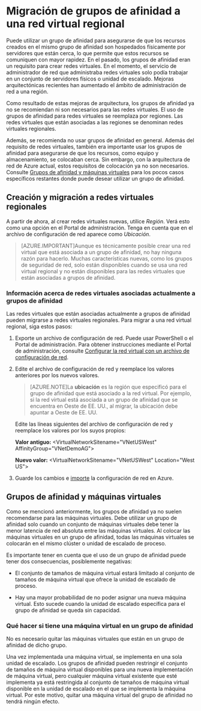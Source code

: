 <properties 
   pageTitle="Migración de grupos de afinidad a una red virtual regional"
   description="Más información acerca de la migración de grupos de afinidad a una red virtual regional"
   services="virtual-network"
   documentationCenter="na"
   authors="telmosampaio"
   manager="carolz"
   editor="tysonn" />
<tags 
   ms.service="virtual-network"
   ms.devlang="na"
   ms.topic="article"
   ms.tgt_pltfrm="na"
   ms.workload="infrastructure-services"
   ms.date="05/29/2015"
   ms.author="telmos" />

# Migración de grupos de afinidad a una red virtual regional

Puede utilizar un grupo de afinidad para asegurarse de que los recursos creados en el mismo grupo de afinidad son hospedados físicamente por servidores que están cerca, lo que permite que estos recursos se comuniquen con mayor rapidez. En el pasado, los grupos de afinidad eran un requisito para crear redes virtuales. En el momento, el servicio de administrador de red que administraba redes virtuales solo podía trabajar en un conjunto de servidores físicos o unidad de escalado. Mejoras arquitectónicas recientes han aumentado el ámbito de administración de red a una región.

Como resultado de estas mejoras de arquitectura, los grupos de afinidad ya no se recomiendan ni son necesarios para las redes virtuales. El uso de grupos de afinidad para redes virtuales se reemplaza por regiones. Las redes virtuales que están asociadas a las regiones se denominan redes virtuales regionales.

Además, se recomienda no usar grupos de afinidad en general. Además del requisito de redes virtuales, también era importante usar los grupos de afinidad para asegurarse de que los recursos, como equipo y almacenamiento, se colocaban cerca. Sin embargo, con la arquitectura de red de Azure actual, estos requisitos de colocación ya no son necesarios. Consulte [Grupos de afinidad y máquinas virtuales](#Affinity-groups-and-VMs) para los pocos casos específicos restantes donde puede desear utilizar un grupo de afinidad.

## Creación y migración a redes virtuales regionales

A partir de ahora, al crear redes virtuales nuevas, utilice *Región*. Verá esto como una opción en el Portal de administración. Tenga en cuenta que en el archivo de configuración de red aparece como *Ubicación*.

>[AZURE.IMPORTANT]Aunque es técnicamente posible crear una red virtual que está asociada a un grupo de afinidad, no hay ninguna razón para hacerlo. Muchas características nuevas, como los grupos de seguridad de red, solo están disponibles cuando se usa una red virtual regional y no están disponibles para las redes virtuales que están asociadas a grupos de afinidad.

### Información acerca de redes virtuales asociadas actualmente a grupos de afinidad

Las redes virtuales que están asociadas actualmente a grupos de afinidad pueden migrarse a redes virtuales regionales. Para migrar a una red virtual regional, siga estos pasos:

1. Exporte un archivo de configuración de red. Puede usar PowerShell o el Portal de administración. Para obtener instrucciones mediante el Portal de administración, consulte [Configurar la red virtual con un archivo de configuración de red](../virtual-networks-using-network-configuration-file/).

1. Edite el archivo de configuración de red y reemplace los valores anteriores por los nuevos valores.

	> [AZURE.NOTE]La **ubicación** es la región que especificó para el grupo de afinidad que está asociado a la red virtual. Por ejemplo, si la red virtual está asociada a un grupo de afinidad que se encuentra en Oeste de EE. UU., al migrar, la ubicación debe apuntar a Oeste de EE. UU.
	
	Edite las líneas siguientes del archivo de configuración de red y reemplace los valores por los suyos propios:

	**Valor antiguo:** \<VirtualNetworkSitename="VNetUSWest" AffinityGroup="VNetDemoAG"\>

	**Nuevo valor:** \<VirtualNetworkSitename="VNetUSWest" Location="West US"\>

1. Guarde los cambios e [importe](../virtual-networks-using-network-configuration-file/) la configuración de red en Azure.

## Grupos de afinidad y máquinas virtuales

Como se mencionó anteriormente, los grupos de afinidad ya no suelen recomendarse para las máquinas virtuales. Debe utilizar un grupo de afinidad solo cuando un conjunto de máquinas virtuales debe tener la menor latencia de red absoluta entre las máquinas virtuales. Al colocar las máquinas virtuales en un grupo de afinidad, todas las máquinas virtuales se colocarán en el mismo clúster o unidad de escalado de proceso.

Es importante tener en cuenta que el uso de un grupo de afinidad puede tener dos consecuencias, posiblemente negativas:

- El conjunto de tamaños de máquina virtual estará limitado al conjunto de tamaños de máquina virtual que ofrece la unidad de escalado de proceso.

- Hay una mayor probabilidad de no poder asignar una nueva máquina virtual. Esto sucede cuando la unidad de escalado específica para el grupo de afinidad se queda sin capacidad.

### Qué hacer si tiene una máquina virtual en un grupo de afinidad

No es necesario quitar las máquinas virtuales que están en un grupo de afinidad de dicho grupo.

Una vez implementada una máquina virtual, se implementa en una sola unidad de escalado. Los grupos de afinidad pueden restringir el conjunto de tamaños de máquina virtual disponibles para una nueva implementación de máquina virtual, pero cualquier máquina virtual existente que esté implementa ya está restringida al conjunto de tamaños de máquina virtual disponible en la unidad de escalado en el que se implementa la máquina virtual. Por este motivo, quitar una máquina virtual del grupo de afinidad no tendrá ningún efecto.
 

<!---HONumber=August15_HO6-->